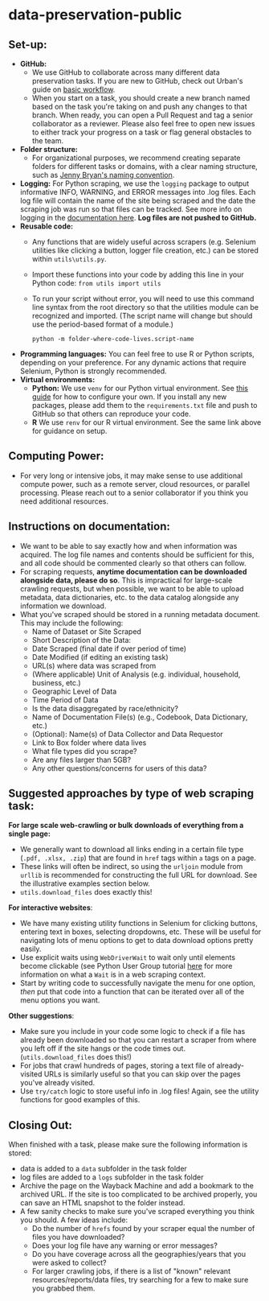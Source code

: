 # data-preservation-public


## Set-up:
- **GitHub:** 
    - We use GitHub to collaborate across many different data preservation tasks. If you are new to GitHub, check out Urban's guide on [basic workflow](https://ui-research.github.io/reproducibility-at-urban/git-workflow.html).
    - When you start on a task, you should create a new branch named based on the task you're taking on and push any changes to that branch. When ready, you can open a Pull Request and tag a senior collaborator as a reviewer. Please also feel free to open new issues to either track your progress on a task or flag general obstacles to the team.
- **Folder structure:**
    - For organizational purposes, we recommend creating separate folders for different tasks or domains, with a clear naming structure, such as [Jenny Bryan's naming convention](https://www2.stat.duke.edu/~rcs46/lectures_2015/01-markdown-git/slides/naming-slides/naming-slides.pdf).
- **Logging:** For Python scraping, we use the `logging` package to output informative INFO, WARNING, and ERROR messages into .log files. Each log file will contain the name of the site being scraped and the date the scraping job was run so that files can be tracked. See more info on logging in the [documentation here](https://docs.python.org/3/library/logging.html). **Log files are not pushed to GitHub.**
- **Reusable code:**
    - Any functions that are widely useful across scrapers (e.g. Selenium utilities like clicking a button, logger file creation, etc.) can be stored within `utils\utils.py`.
    - Import these functions into your code by adding this line in your Python code: `from utils import utils`
    - To run your script without error, you will need to use this command line syntax from the root directory so that the utilities module can be recognized and imported. (The script name will change but should use the period-based format of a module.)

      ```python -m folder-where-code-lives.script-name```
- **Programming languages:** You can feel free to use R or Python scripts, depending on your preference. For any dynamic actions that require Selenium, Python is strongly recommended.
- **Virtual environments:**
    - **Python:** We use `venv` for our Python virtual environment. See [this guide](https://ui-research.github.io/reproducibility-at-urban/virtual-environments.html) for how to configure your own. If you install any new packages, please add them to the `requirements.txt` file and push to GitHub so that others can reproduce your code.
    - **R** We use `renv` for our R virtual environment. See the same link above for guidance on setup. 

## Computing Power:
- For very long or intensive jobs, it may make sense to use additional compute power, such as a remote server, cloud resources, or parallel processing. Please reach out to a senior collaborator if you think you need additional resources.

## Instructions on documentation:
- We want to be able to say exactly how and when information was acquired. The log file names and contents should be sufficient for this, and all code should be commented clearly so that others can follow.
- For scraping requests, **anytime documentation can be downloaded alongside data, please do so**. This is impractical for large-scale crawling requests, but when possible, we want to be able to upload metadata, data dictionaries, etc. to the data catalog alongside any information we download.
- What you've scraped should be stored in a running metadata document. This may include the following:
    - Name of Dataset or Site Scraped
    - Short Description of the Data:
    - Date Scraped (final date if over period of time)
    - Date Modified (if editing an existing task)
    - URL(s) where data was scraped from
    - (Where applicable) Unit of Analysis (e.g. individual, household, business, etc.)
    - Geographic Level of Data
    - Time Period of Data
    - Is the data disaggregated by race/ethnicity?
    - Name of Documentation File(s) (e.g., Codebook, Data Dictionary, etc.)
    - (Optional): Name(s) of Data Collector and Data Requestor
    - Link to Box folder where data lives
    - What file types did you scrape?
    - Are any files larger than 5GB?
    - Any other questions/concerns for users of this data?
  
## Suggested approaches by type of web scraping task:
**For large scale web-crawling or bulk downloads of everything from a single page:**
- We generally want to download all links ending in a certain file type (`.pdf, .xlsx, .zip`) that are found in `href` tags within `a` tags on a page.
- These links will often be indirect, so using the `urljoin` module from `urllib` is recommended for constructing the full URL for download. See the illustrative examples section below.
- `utils.download_files` does exactly this!

**For interactive websites**:
- We have many existing utility functions in Selenium for clicking buttons, entering text in boxes, selecting dropdowns, etc. These will be useful for navigating lots of menu options to get to data download options pretty easily.
- Use explicit waits using `WebDriverWait` to wait only until elements become clickable (see Python User Group tutorial [here](https://ui-research.github.io/python-at-urban/content/web-scraping-dynamic.html) for more information on what a `Wait` is in a web scraping context.
- Start by writing code to successfully navigate the menu for one option, *then* put that code into a function that can be iterated over all of the menu options you want.

**Other suggestions**:
  - Make sure you include in your code some logic to check if a file has already been downloaded so that you can restart a scraper from where you left off if the site hangs or the code times out. (`utils.download_files` does this!)
  - For jobs that crawl hundreds of pages, storing a text file of already-visited URLs is similarly useful so that you can skip over the pages you've already visited.
  - Use `try/catch` logic to store useful info in .log files! Again, see the utility functions for good examples of this.


## Closing Out:
When finished with a task, please make sure the following information is stored:
- data is added to a `data` subfolder in the task folder
- log files are added to a `logs` subfolder in the task folder
- Archive the page on the Wayback Machine and add a bookmark to the archived URL. If the site is too complicated to be archived properly, you can save an HTML snapshot to the folder instead.
- A few sanity checks to make sure you've scraped everything you think you should. A few ideas include:
    - Do the number of `hrefs` found by your scraper equal the number of files you have downloaded?
    - Does your log file have any warning or error messages?
    - Do you have coverage across all the geographies/years that you were asked to collect?
    - For larger crawling jobs, if there is a list of "known" relevant resources/reports/data files, try searching for a few to make sure you grabbed them.
